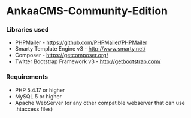 # AnkaaCMS-Community-Edition

### Libraries used
* PHPMailer - https://github.com/PHPMailer/PHPMailer
* Smarty Template Engine v3 - http://www.smarty.net/
* Composer - https://getcomposer.org/
* Twitter Bootstrap Framework v3 - http://getbootstrap.com/

### Requirements
* PHP 5.4.17 or higher
* MySQL 5 or higher
* Apache WebServer (or any other compatible webserver that can use .htaccess files)